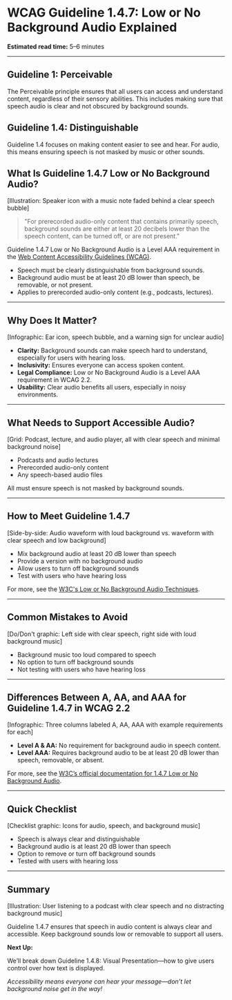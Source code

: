 <!--
title: WCAG Guideline 1.4.7: Low or No Background Audio Explained
series: Making the Web Accessible for All
description: A practical guide to WCAG Guideline 1.4.7 (Low or No Background Audio)—what it means, why it matters, and how to ensure audio content is accessible for everyone.
keywords: wcag 1.4.7, background audio, accessibility, web standards, audio clarity, speech
image: wcag-1-4-7-low-or-no-background-audio.png
imageAlt: Illustration of a speaker with a background music note and a speech bubble
-->

# **WCAG Guideline 1.4.7: Low or No Background Audio Explained**

**Estimated read time:** 5–6 minutes

---

## **Guideline 1: Perceivable**

The Perceivable principle ensures that all users can access and understand content, regardless of their sensory abilities. This includes making sure that speech audio is clear and not obscured by background sounds.

## **Guideline 1.4: Distinguishable**

Guideline 1.4 focuses on making content easier to see and hear. For audio, this means ensuring speech is not masked by music or other sounds.

## **What Is Guideline 1.4.7 Low or No Background Audio?**

[Illustration: Speaker icon with a music note faded behind a clear speech bubble]

> "For prerecorded audio-only content that contains primarily speech, background sounds are either at least 20 decibels lower than the speech content, can be turned off, or are not present."

Guideline 1.4.7 Low or No Background Audio is a Level AAA requirement in the [Web Content Accessibility Guidelines (WCAG)](https://www.w3.org/WAI/WCAG22/quickref/#low-or-no-background-audio).

- Speech must be clearly distinguishable from background sounds.
- Background audio must be at least 20 dB lower than speech, be removable, or not present.
- Applies to prerecorded audio-only content (e.g., podcasts, lectures).

---

## **Why Does It Matter?**

[Infographic: Ear icon, speech bubble, and a warning sign for unclear audio]

- **Clarity:** Background sounds can make speech hard to understand, especially for users with hearing loss.
- **Inclusivity:** Ensures everyone can access spoken content.
- **Legal Compliance:** Low or No Background Audio is a Level AAA requirement in WCAG 2.2.
- **Usability:** Clear audio benefits all users, especially in noisy environments.

---

## **What Needs to Support Accessible Audio?**

[Grid: Podcast, lecture, and audio player, all with clear speech and minimal background noise]

- Podcasts and audio lectures
- Prerecorded audio-only content
- Any speech-based audio files

All must ensure speech is not masked by background sounds.

---

## **How to Meet Guideline 1.4.7**

[Side-by-side: Audio waveform with loud background vs. waveform with clear speech and low background]

- Mix background audio at least 20 dB lower than speech
- Provide a version with no background audio
- Allow users to turn off background sounds
- Test with users who have hearing loss

For more, see the [W3C's Low or No Background Audio Techniques](https://www.w3.org/WAI/WCAG22/Techniques/general/G56).

---

## **Common Mistakes to Avoid**

[Do/Don't graphic: Left side with clear speech, right side with loud background music]

- Background music too loud compared to speech
- No option to turn off background sounds
- Not testing with users who have hearing loss

---

## **Differences Between A, AA, and AAA for Guideline 1.4.7 in WCAG 2.2**

[Infographic: Three columns labeled A, AA, AAA with example requirements for each]

- **Level A & AA:** No requirement for background audio in speech content.
- **Level AAA:** Requires background audio to be at least 20 dB lower than speech, removable, or absent.

For more, see the [W3C’s official documentation for 1.4.7 Low or No Background Audio](https://www.w3.org/WAI/WCAG22/Understanding/low-or-no-background-audio.html).

---

## **Quick Checklist**

[Checklist graphic: Icons for audio, speech, and background music]

- Speech is always clear and distinguishable
- Background audio is at least 20 dB lower than speech
- Option to remove or turn off background sounds
- Tested with users with hearing loss

---

## **Summary**

[Illustration: User listening to a podcast with clear speech and no distracting background music]

Guideline 1.4.7 ensures that speech in audio content is always clear and accessible. Keep background sounds low or removable to support all users.

**Next Up:**

We’ll break down Guideline 1.4.8: Visual Presentation—how to give users control over how text is displayed.

*Accessibility means everyone can hear your message—don’t let background noise get in the way!*
